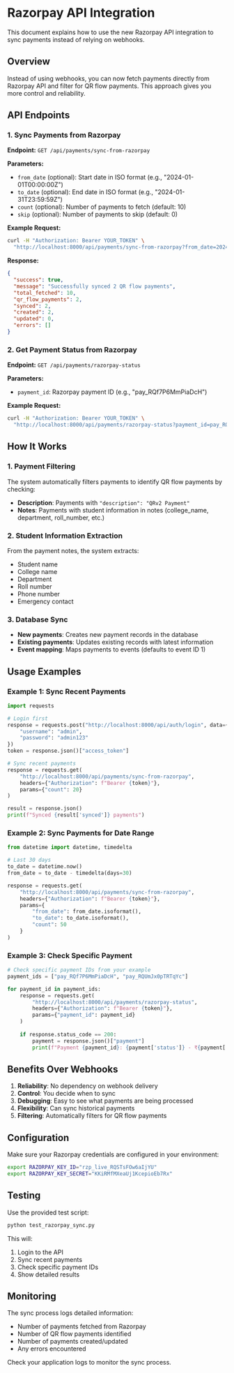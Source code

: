 # Razorpay API Integration

This document explains how to use the new Razorpay API integration to sync payments instead of relying on webhooks.

## Overview

Instead of using webhooks, you can now fetch payments directly from Razorpay API and filter for QR flow payments. This approach gives you more control and reliability.

## API Endpoints

### 1. Sync Payments from Razorpay

**Endpoint:** `GET /api/payments/sync-from-razorpay`

**Parameters:**
- `from_date` (optional): Start date in ISO format (e.g., "2024-01-01T00:00:00Z")
- `to_date` (optional): End date in ISO format (e.g., "2024-01-31T23:59:59Z")
- `count` (optional): Number of payments to fetch (default: 10)
- `skip` (optional): Number of payments to skip (default: 0)

**Example Request:**
```bash
curl -H "Authorization: Bearer YOUR_TOKEN" \
  "http://localhost:8000/api/payments/sync-from-razorpay?from_date=2024-01-01T00:00:00Z&count=20"
```

**Response:**
```json
{
  "success": true,
  "message": "Successfully synced 2 QR flow payments",
  "total_fetched": 10,
  "qr_flow_payments": 2,
  "synced": 2,
  "created": 2,
  "updated": 0,
  "errors": []
}
```

### 2. Get Payment Status from Razorpay

**Endpoint:** `GET /api/payments/razorpay-status`

**Parameters:**
- `payment_id`: Razorpay payment ID (e.g., "pay_RQf7P6MmPiaDcH")

**Example Request:**
```bash
curl -H "Authorization: Bearer YOUR_TOKEN" \
  "http://localhost:8000/api/payments/razorpay-status?payment_id=pay_RQf7P6MmPiaDcH"
```

## How It Works

### 1. Payment Filtering

The system automatically filters payments to identify QR flow payments by checking:

- **Description**: Payments with `"description": "QRv2 Payment"`
- **Notes**: Payments with student information in notes (college_name, department, roll_number, etc.)

### 2. Student Information Extraction

From the payment notes, the system extracts:
- Student name
- College name
- Department
- Roll number
- Phone number
- Emergency contact

### 3. Database Sync

- **New payments**: Creates new payment records in the database
- **Existing payments**: Updates existing records with latest information
- **Event mapping**: Maps payments to events (defaults to event ID 1)

## Usage Examples

### Example 1: Sync Recent Payments

```python
import requests

# Login first
response = requests.post("http://localhost:8000/api/auth/login", data={
    "username": "admin",
    "password": "admin123"
})
token = response.json()["access_token"]

# Sync recent payments
response = requests.get(
    "http://localhost:8000/api/payments/sync-from-razorpay",
    headers={"Authorization": f"Bearer {token}"},
    params={"count": 20}
)

result = response.json()
print(f"Synced {result['synced']} payments")
```

### Example 2: Sync Payments for Date Range

```python
from datetime import datetime, timedelta

# Last 30 days
to_date = datetime.now()
from_date = to_date - timedelta(days=30)

response = requests.get(
    "http://localhost:8000/api/payments/sync-from-razorpay",
    headers={"Authorization": f"Bearer {token}"},
    params={
        "from_date": from_date.isoformat(),
        "to_date": to_date.isoformat(),
        "count": 50
    }
)
```

### Example 3: Check Specific Payment

```python
# Check specific payment IDs from your example
payment_ids = ["pay_RQf7P6MmPiaDcH", "pay_RQUmJx0pTRTqYc"]

for payment_id in payment_ids:
    response = requests.get(
        "http://localhost:8000/api/payments/razorpay-status",
        headers={"Authorization": f"Bearer {token}"},
        params={"payment_id": payment_id}
    )
    
    if response.status_code == 200:
        payment = response.json()["payment"]
        print(f"Payment {payment_id}: {payment['status']} - ₹{payment['amount']/100}")
```

## Benefits Over Webhooks

1. **Reliability**: No dependency on webhook delivery
2. **Control**: You decide when to sync
3. **Debugging**: Easy to see what payments are being processed
4. **Flexibility**: Can sync historical payments
5. **Filtering**: Automatically filters for QR flow payments

## Configuration

Make sure your Razorpay credentials are configured in your environment:

```bash
export RAZORPAY_KEY_ID="rzp_live_RQSTsFOw6aIjYU"
export RAZORPAY_KEY_SECRET="KKiRMfMXeaUj1KcepioEb7Rx"
```

## Testing

Use the provided test script:

```bash
python test_razorpay_sync.py
```

This will:
1. Login to the API
2. Sync recent payments
3. Check specific payment IDs
4. Show detailed results

## Monitoring

The sync process logs detailed information:
- Number of payments fetched from Razorpay
- Number of QR flow payments identified
- Number of payments created/updated
- Any errors encountered

Check your application logs to monitor the sync process.
